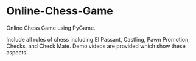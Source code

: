 # Online-Chess-Game
Online Chess Game using PyGame.

Include all rules of chess including El Passant, Castling, Pawn Promotion, Checks, and Check Mate. 
Demo videos are provided which show these aspects. 
